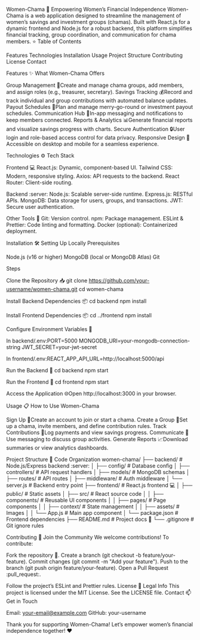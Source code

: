 Women-Chama :rocket:
Empowering Women’s Financial Independence
Women-Chama is a web application designed to streamline the management of women’s savings and investment groups (chamas). Built with React.js for a dynamic frontend and Node.js for a robust backend, this platform simplifies financial tracking, group coordination, and communication for chama members. :star:
Table of Contents

Features
Technologies
Installation
Usage
Project Structure
Contributing
License
Contact

Features :sparkles:
What Women-Chama Offers

Group Management :busts_in_silhouette:Create and manage chama groups, add members, and assign roles (e.g., treasurer, secretary).
Savings Tracking :moneybag:Record and track individual and group contributions with automated balance updates.
Payout Schedules :calendar:Plan and manage merry-go-round or investment payout schedules.
Communication Hub :speech_balloon:In-app messaging and notifications to keep members connected.
Reports & Analytics :bar_chart:Generate financial reports and visualize savings progress with charts.
Secure Authentication :lock:User login and role-based access control for data privacy.
Responsive Design :iphone:Accessible on desktop and mobile for a seamless experience.

Technologies :gear:
Tech Stack

Frontend :computer:
React.js: Dynamic, component-based UI.
Tailwind CSS: Modern, responsive styling.
Axios: API requests to the backend.
React Router: Client-side routing.


Backend :server:
Node.js: Scalable server-side runtime.
Express.js: RESTful APIs.
MongoDB: Data storage for users, groups, and transactions.
JWT: Secure user authentication.


Other Tools :wrench:
Git: Version control.
npm: Package management.
ESLint & Prettier: Code linting and formatting.
Docker (optional): Containerized deployment.



Installation :hammer_and_wrench:
Setting Up Locally
Prerequisites

Node.js (v16 or higher)
MongoDB (local or MongoDB Atlas)
Git

Steps

Clone the Repository :inbox_tray:
git clone https://github.com/your-username/women-chama.git
cd women-chama


Install Backend Dependencies :package:
cd backend
npm install


Install Frontend Dependencies :package:
cd ../frontend
npm install


Configure Environment Variables :key:

In backend/.env:PORT=5000
MONGODB_URI=your-mongodb-connection-string
JWT_SECRET=your-jwt-secret


In frontend/.env:REACT_APP_API_URL=http://localhost:5000/api




Run the Backend :rocket:
cd backend
npm start


Run the Frontend :rocket:
cd frontend
npm start


Access the Application :globe_with_meridians:Open http://localhost:3000 in your browser.


Usage :clipboard:
How to Use Women-Chama

Sign Up :pencil:Create an account to join or start a chama.
Create a Group :busts_in_silhouette:Set up a chama, invite members, and define contribution rules.
Track Contributions :money_with_wings:Log payments and view savings progress.
Communicate :e-mail:Use messaging to discuss group activities.
Generate Reports :chart_with_upwards_trend:Download summaries or view analytics dashboards.

Project Structure :file_folder:
Code Organization
women-chama/
├── backend/                  # Node.js/Express backend :server:
│   ├── config/               # Database config
│   ├── controllers/          # API request handlers
│   ├── models/               # MongoDB schemas
│   ├── routes/               # API routes
│   ├── middleware/           # Auth middleware
│   └── server.js             # Backend entry point
├── frontend/                 # React.js frontend :computer:
│   ├── public/               # Static assets
│   ├── src/                  # React source code
│   │   ├── components/       # Reusable UI components
│   │   ├── pages/            # Page components
│   │   ├── context/          # State management
│   │   ├── assets/           # Images
│   │   └── App.js            # Main app component
│   └── package.json          # Frontend dependencies
├── README.md                 # Project docs :book:
└── .gitignore                # Git ignore rules

Contributing :handshake:
Join the Community
We welcome contributions! To contribute:

Fork the repository :fork_and_knife:.
Create a branch (git checkout -b feature/your-feature).
Commit changes (git commit -m "Add your feature").
Push to the branch (git push origin feature/your-feature).
Open a Pull Request :pull_request:.

Follow the project’s ESLint and Prettier rules.
License :page_with_curl:
Legal Info
This project is licensed under the MIT License. See the LICENSE file.
Contact :mailbox:
Get in Touch

Email: your-email@example.com
GitHub: your-username

Thank you for supporting Women-Chama! Let’s empower women’s financial independence together! :heart:
